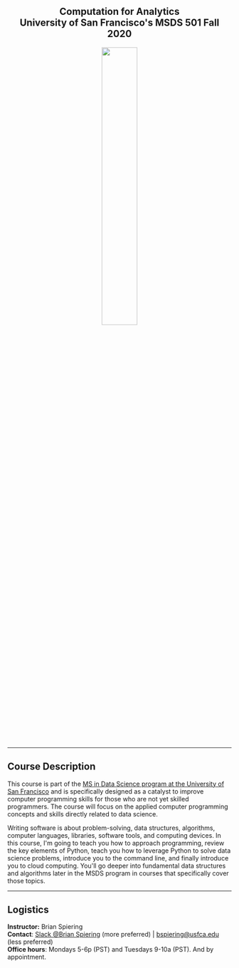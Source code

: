 <center><h2>Computation for Analytics <br> University of San Francisco's MSDS 501 Fall 2020</h2></center>

<center><img src="https://imgs.xkcd.com/comics/python.png" style="width: 40%"/></center>

----
Course Description
----

This course is part of the [MS in Data Science program at the University of San Francisco](https://www.usfca.edu/arts-sciences/graduate-programs/data-science) and is specifically designed as a catalyst to improve computer programming skills for those who are not yet skilled programmers. The course will focus on the applied computer programming concepts and skills directly related to data science.

Writing software is about problem-solving, data structures, algorithms, computer languages, libraries, software tools, and computing devices. In this course, I'm going to teach you how to approach programming, review the key elements of Python, teach you how to leverage Python to solve data science problems, introduce you to the command line, and finally introduce you to cloud computing. You'll go deeper into fundamental data structures and algorithms later in the MSDS program in courses that specifically cover those topics.

----
Logistics
----

__Instructor:__ Brian Spiering   
__Contact__: [Slack @Brian Spiering](https://msan-usf.slack.com/messages/DAMAXHTL5) (more preferred) | [bspiering@usfca.edu](mailto:bspiering@usfca.edu) (less preferred)  
__Office hours__: Mondays 5-6p (PST) and Tuesdays 9-10a (PST). And by appointment.
